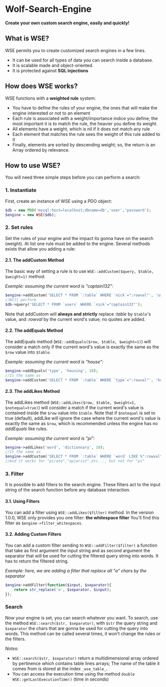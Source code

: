 # Wolf-Search-Engine
**Create your own custom search engine, easily and quickly!**

## What is WSE?
WSE permits you to create customized search engines in a few lines.

* It can be used for all types of data you can search inside a database.
* It is scalable made and object-oriented.
* It is protected against **SQL injections**

## How does WSE works?
WSE functions with a **weighted rule** system:
* You have to define the rules of your engine, the ones that will make the engine interested or not to an element
* Each rule is associated with a weight/importance indice you define; the most important it is to match the rule, the heavier you define its weight.
* All elements have a weight, which is nil if it does not match any rule
* Each element that matches the rule sees the weight of this rule added to it
* Finally, elements are sorted by descending weight; so, the return is an Array ordered by relevance.

## How to use WSE?

You will need three simple steps before you can perform a search:
### 1. Instantiate
First, create an instance of WSE using a PDO object:
```php
$db = new PDO('mysql:host=localhost;dbname=db','user','password');
$engine = new WSE($db);
```

### 2. Set rules
Set the rules of your engine and the impact its gonna have on the search (weight).
At list one rule must be added to the engine.
Several methods exists that allow you adding a rule:

#### 2.1. The addCustom Method
The basic way of setting a rule is to use `WSE::addCustom($query, $table, $weight=1)` method.

*Exemple: assuming the current word is "captain132":*
```php
$engine->addCustom('SELECT * FROM `:table` WHERE `nick`=":rowval"', 'users', 10);
//Will perform
$db->query('SELECT * FROM `users` WHERE `nick`="captain132"');
```
Note that addCustom will **always and strictly** replace *:table* by `$table`'s value, and *:rowval* by the current word's value; no quotes are added.

#### 2.2. The addEquals Method
The addEquals method (`WSE::addEquals($row, $table, $weight=1)`) will consider a match only if the current word's value is exactly the same as the `$row` value into `$table`.

*Exemple: assuming the current word is "house":*
```php
$engine->addEquals('type', 'housing', 10);
//Is the same as
$engine->addCustom('SELECT * FROM `:table` WHERE `type`=":rowval"', 'housing', 10);
```

#### 2.3. The addLikes Method
The addLikes method (`WSE::addLikes($row, $table, $weight=1, $notequal=true)`) will consider a match if the current word's value is contained inside the `$row` value into `$table`.
Note that if `$notequal` is set to true (default), addLike will ignore the case where the current word's value is exactly the same as `$row`, which is recommended unless the engine has no *addEquals* like rules.

*Exemple: assuming the current word is "pi":*
```php
$engine->addLikes('word', 'dictionnary', 10);
//Is the same as
$engine->addCustom('SELECT * FROM `:table` WHERE `word` LIKE %":rowval"%', 'dictionary', 10);
//And it works for "pirate","apiarist",etc..., but not for "pi"
```

### 3. Filter
It is possible to add filters to the search engine.
These filters act to the input string of the search function before any database interaction.

#### 3.1. Using Filters
You can add a filter using `WSE::addLikes($filter)` method.
In the version 1.0.0, WSE only provides you one filter: **the whitespace filter**
You'll find this filter as `$engine->filter_whitespaces`.

#### 3.2. Adding Custom Filters
You can add a custom filter sending to `WSE::addFilter($filter)` a function that take as first argument the input string and as second argument the separator that will be used for cutting the filtered query string into words.
It has to return the filtered string.

*Exemple: here, we are adding a filter that replace all "a" chars by the separator*
```php
$engine->addFilter(function($input, $separator){
	return str_replace('a', $separator, $input);
});
```

### Search
Now your engine is set, you can search whatever you want.
To search, use the method `WSE::search($str, $separator)`, with `$str` the query string and `$separator` the chars that are gonna be used for cutting the query into words.
This method can be called several times, it won't change the rules or the filters.

*Notes:*
* `WSE::search($str, $separator)` return a multidimensional array ordered by pertinence which contains table lines arrays; The name of the table it comes from is stored at the index `_wse_table_`.
* You can access the execution time using the method `double WSE::getLastExecutionTime()` (time in seconds)
